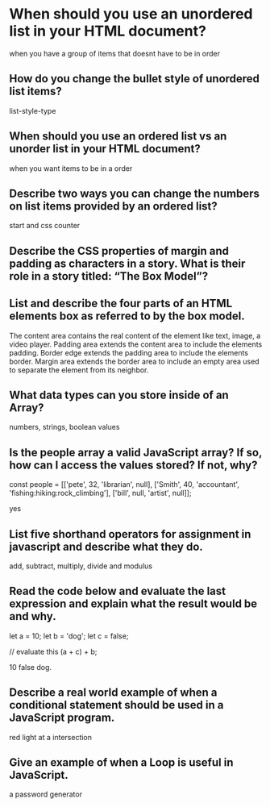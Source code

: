 # When should you use an unordered list in your HTML document?

when you have a group of items that doesnt have to be in order

## How do you change the bullet style of unordered list items?

list-style-type

## When should you use an ordered list vs an unorder list in your HTML document?

when you want items to be in a order

## Describe two ways you can change the numbers on list items provided by an ordered list?

start and css counter

## Describe the CSS properties of margin and padding as characters in a story. What is their role in a story titled: “The Box Model”?



## List and describe the four parts of an HTML elements box as referred to by the box model.

The content area contains the real content of the element like text, image, a video player. Padding area extends the content area to include the elements padding. Border edge extends the padding area to include the elements border. Margin area extends the border area to include an empty area used to separate the element from its neighbor.

## What data types can you store inside of an Array?

numbers, strings, boolean values

## Is the people array a valid JavaScript array? If so, how can I access the values stored? If not, why?

 const people = [['pete', 32, 'librarian', null], ['Smith', 40, 'accountant', 'fishing:hiking:rock_climbing'], ['bill', null, 'artist', null]];

yes
 
## List five shorthand operators for assignment in javascript and describe what they do.

add, subtract, multiply, divide and modulus

## Read the code below and evaluate the last expression and explain what the result would be and why.

 let a = 10;
 let b = 'dog';
 let c = false;

 // evaluate this
 (a + c) + b;

10 false dog.
 
## Describe a real world example of when a conditional statement should be used in a JavaScript program.

red light at a intersection

## Give an example of when a Loop is useful in JavaScript.

a password generator
